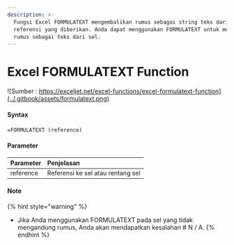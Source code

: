 ```yaml
---
description: >-
  Fungsi Excel FORMULATEXT mengembalikan rumus sebagai string teks dari
  referensi yang diberikan. Anda dapat menggunakan FORMULATEXT untuk mengekstrak
  rumus sebagai teks dari sel.
---
```


# Excel FORMULATEXT Function

![Sumber : https://exceljet.net/excel-functions/excel-formulatext-function](../.gitbook/assets/formulatext.png)



#### Syntax

```text
=FORMULATEXT (reference)
```

#### Parameter 

| **Parameter** | **Penjelasan** |
| :--- | :--- |
|  reference | Referensi ke sel atau rentang sel |

#### Note

{% hint style="warning" %}
* Jika Anda menggunakan FORMULATEXT pada sel yang tidak mengandung rumus, Anda akan mendapatkan kesalahan \# N / A.
{% endhint %}

